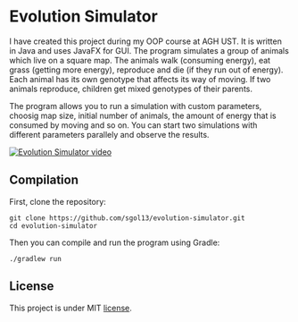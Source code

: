 # Evolution Simulator

I have created this project during my OOP course at AGH UST. It is written in Java and uses JavaFX for GUI. The program simulates a group of animals which live on a square map. The animals walk (consuming energy), eat grass (getting more energy), reproduce and die (if they run out of energy). Each animal has its own genotype that affects its way of moving. If two animals reproduce, children get mixed genotypes of their parents. 

The program allows you to run a simulation with custom parameters, choosig map size, initial number of animals, the amount of energy that is consumed by moving and so on. You can start two simulations with different parameters parallely and observe the results.

[![Evolution Simulator video](https://i.postimg.cc/yN4T37h7/play-screen.png)](https://youtu.be/ABD29XPm-eA)

## Compilation

First, clone the repository:
```
git clone https://github.com/sgol13/evolution-simulator.git
cd evolution-simulator
```

Then you can compile and run the program using Gradle:
```
./gradlew run
```

## License
This project is under MIT [license](LICENSE).
